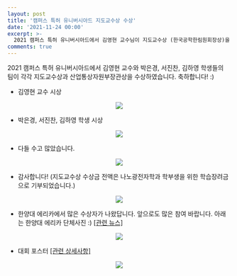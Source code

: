 ```yaml
---
layout: post
title: '캠퍼스 특허 유니버시아드 지도교수상 수상'
date: '2021-11-24 00:00'
excerpt: >-
  2021 캠퍼스 특허 유니버시아드에서 김영현 교수님이 지도교수상 (한국공학한림원회장상)을 수상 하였습니다.  
comments: true
---
```

2021 캠퍼스 특허 유니버시아드에서 김영현 교수와 박은경, 서진찬, 김하영 학생들의 팀이 각각 지도교수상과 산업통상자원부장관상을 수상하였습니다. 축하합니다! :)


- 김영현 교수 시상 
<p align="center"><img src="https://user-images.githubusercontent.com/32427749/147649840-d29fb606-6bb8-420e-859b-cdd7d8ae6ffc.png"></p>


- 박은경, 서진찬, 김하영 학생 시상 
<p align="center"><img src="https://user-images.githubusercontent.com/32427749/147649914-2040b376-4cfc-4f28-9186-5307093c7c0f.png"></p>


- 다들 수고 많았습니다.
<p align="center"><img src="https://user-images.githubusercontent.com/32427749/147651451-a5524eff-cec8-49e3-b10f-25504706be9a.png"></p>


- 감사합니다! (지도교수상 수상금 전액은 나노광전자학과 학부생을 위한 학습장려금으로 기부되었습니다.) 
<p align="center"><img src="https://user-images.githubusercontent.com/32427749/147651543-5ebe8d82-79b6-495e-97e6-8e9741f34dfa.png"></p>


- 한양대 에리카에서 많은 수상자가 나왔답니다. 앞으로도 많은 참여 바랍니다. 아래는 한양대 에리카 단체사진 :)   [[관련 뉴스]](https://m.etnews.com/20211124000107)
<p align="center"><img src="https://user-images.githubusercontent.com/32427749/147650644-2a0c4367-5c30-4bdf-8e04-d205a2523fe2.png"></p>


- 대회 포스터   [[관련 상세사항]](https://startup.hanyang.ac.kr/board/notice/view/1614)
<p align="center"><img src="https://user-images.githubusercontent.com/32427749/147650879-87842fc4-bb1b-43e8-9a53-d8525277c139.png"></p>